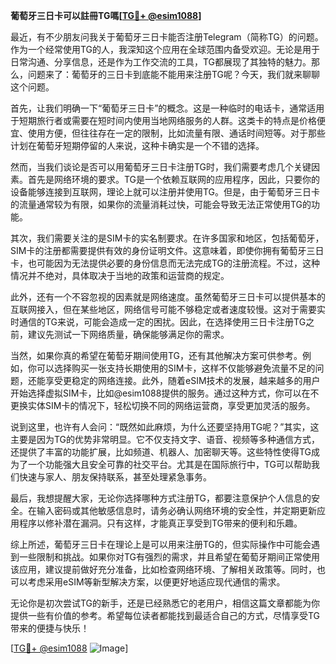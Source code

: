 **葡萄牙三日卡可以註冊TG嗎[[TG💪+ @esim1088](https://t.me/s/esim1088)]**

最近，有不少朋友问我关于葡萄牙三日卡能否注册Telegram（简称TG）的问题。作为一个经常使用TG的人，我深知这个应用在全球范围内备受欢迎。无论是用于日常沟通、分享信息，还是作为工作交流的工具，TG都展现了其独特的魅力。那么，问题来了：葡萄牙的三日卡到底能不能用来注册TG呢？今天，我们就来聊聊这个问题。

首先，让我们明确一下“葡萄牙三日卡”的概念。这是一种临时的电话卡，通常适用于短期旅行者或需要在短时间内使用当地网络服务的人群。这类卡的特点是价格便宜、使用方便，但往往存在一定的限制，比如流量有限、通话时间短等。对于那些计划在葡萄牙短期停留的人来说，这种卡确实是一个不错的选择。

然而，当我们谈论是否可以用葡萄牙三日卡注册TG时，我们需要考虑几个关键因素。首先是网络环境的要求。TG是一个依赖互联网的应用程序，因此，只要你的设备能够连接到互联网，理论上就可以注册并使用TG。但是，由于葡萄牙三日卡的流量通常较为有限，如果你的流量消耗过快，可能会导致无法正常使用TG的功能。

其次，我们需要关注的是SIM卡的实名制要求。在许多国家和地区，包括葡萄牙，SIM卡的注册都需要提供有效的身份证明文件。这意味着，即使你拥有葡萄牙三日卡，也可能因为无法提供必要的身份信息而无法完成TG的注册流程。不过，这种情况并不绝对，具体取决于当地的政策和运营商的规定。

此外，还有一个不容忽视的因素就是网络速度。虽然葡萄牙三日卡可以提供基本的互联网接入，但在某些地区，网络信号可能不够稳定或者速度较慢。这对于需要实时通信的TG来说，可能会造成一定的困扰。因此，在选择使用三日卡注册TG之前，建议先测试一下网络质量，确保能够满足你的需求。

当然，如果你真的希望在葡萄牙期间使用TG，还有其他解决方案可供参考。例如，你可以选择购买一张支持长期使用的SIM卡，这样不仅能够避免流量不足的问题，还能享受更稳定的网络连接。此外，随着eSIM技术的发展，越来越多的用户开始选择虚拟SIM卡，比如@esim1088提供的服务。通过这种方式，你可以在不更换实体SIM卡的情况下，轻松切换不同的网络运营商，享受更加灵活的服务。

说到这里，也许有人会问：“既然如此麻烦，为什么还要坚持用TG呢？”其实，这主要是因为TG的优势非常明显。它不仅支持文字、语音、视频等多种通信方式，还提供了丰富的功能扩展，比如频道、机器人、加密聊天等。这些特性使得TG成为了一个功能强大且安全可靠的社交平台。尤其是在国际旅行中，TG可以帮助我们快速与家人、朋友保持联系，甚至处理紧急事务。

最后，我想提醒大家，无论你选择哪种方式注册TG，都要注意保护个人信息的安全。在输入密码或其他敏感信息时，请务必确认网络环境的安全性，并定期更新应用程序以修补潜在漏洞。只有这样，才能真正享受到TG带来的便利和乐趣。

综上所述，葡萄牙三日卡在理论上是可以用来注册TG的，但实际操作中可能会遇到一些限制和挑战。如果你对TG有强烈的需求，并且希望在葡萄牙期间正常使用该应用，建议提前做好充分准备，比如检查网络环境、了解相关政策等。同时，也可以考虑采用eSIM等新型解决方案，以便更好地适应现代通信的需求。

无论你是初次尝试TG的新手，还是已经熟悉它的老用户，相信这篇文章都能为你提供一些有价值的参考。希望每位读者都能找到最适合自己的方式，尽情享受TG带来的便捷与快乐！

[[TG💪+ @esim1088](https://t.me/s/esim1088) ![Image](https://i.postimg.cc/4NQfJmqS/Snipaste-2025-05-13-00-14-12.png)]